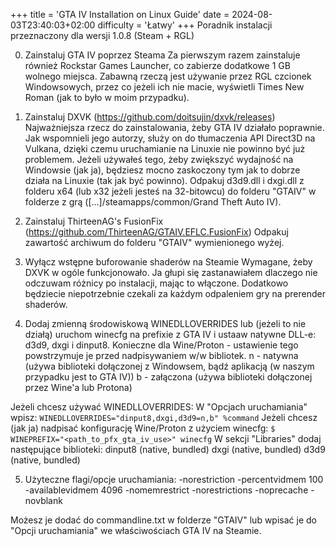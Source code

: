 +++
title = 'GTA IV Installation on Linux Guide'
date = 2024-08-03T23:40:03+02:00
difficulty = 'Łatwy'
+++
Poradnik instalacji przeznaczony dla wersji 1.0.8 (Steam + RGL)

0. Zainstaluj GTA IV poprzez Steama
Za pierwszym razem zainstaluje również Rockstar Games Launcher, co zabierze dodatkowe 1 GB wolnego miejsca.
Zabawną rzeczą jest używanie przez RGL czcionek Windowsowych, przez co jeżeli ich nie macie, wyświetli Times New Roman (jak to było w moim przypadku).

1. Zainstaluj DXVK (https://github.com/doitsujin/dxvk/releases)
Najważniejsza rzecz do zainstalowania, żeby GTA IV działało poprawnie.
Jak wspomnieli jego autorzy, służy on do tłumaczenia API Direct3D na Vulkana, dzięki czemu uruchamianie na Linuxie nie powinno być już problemem.
Jeżeli używałeś tego, żeby zwiększyć wydajność na Windowsie (jak ja), będziesz mocno zaskoczony tym jak to dobrze działa na Linuxie (tak jak być powinno).
Odpakuj d3d9.dll i dxgi.dll z folderu x64 (lub x32 jeżeli jesteś na 32-bitowcu) do folderu "GTAIV" w folderze z grą ([...]/steamapps/common/Grand Theft Auto IV).

2. Zainstaluj ThirteenAG's FusionFix (https://github.com/ThirteenAG/GTAIV.EFLC.FusionFix)
Odpakuj zawartość archiwum do folderu "GTAIV" wymienionego wyżej.

3. Wyłącz wstępne buforowanie shaderów na Steamie
Wymagane, żeby DXVK w ogóle funkcjonowało. Ja głupi się zastanawiałem dlaczego nie odczuwam różnicy po instalacji, mając to włączone. Dodatkowo będziecie niepotrzebnie czekali za każdym odpaleniem gry na prerender shaderów.

4. Dodaj zmienną środowiskową WINEDLLOVERRIDES lub (jeżeli to nie działą) uruchom winecfg na prefixie z GTA IV i ustaaw natywne DLL-e: d3d9, dxgi i dinput8.
Konieczne dla Wine/Proton - ustawienie tego powstrzymuje je przed nadpisywaniem w/w bibliotek.
n - natywna (używa biblioteki dołączonej z Windowsem, bądź aplikacją (w naszym przypadku jest to GTA IV))
b - załączona (używa biblioteki dołączonej przez Wine'a lub Protona)

Jeżeli chcesz używać WINEDLLOVERRIDES:
W "Opcjach uruchamiania" wpisz: ```WINEDLLOVERRIDES="dinput8,dxgi,d3d9=n,b" %command```
Jeżeli chcesz (jak ja) nadpisać konfigurację Wine/Proton z użyciem winecfg:
```$ WINEPREFIX="<path_to_pfx_gta_iv_use>" winecfg```
W sekcji "Libraries" dodaj następujące biblioteki:
  dinput8 (native, bundled)
  dxgi (native, bundled)
  d3d9 (native, bundled)

5. Użyteczne flagi/opcje uruchamiania:
  -norestriction
  -percentvidmem 100
  -availablevidmem 4096
  -nomemrestrict
  -norestrictions
  -noprecache
  -novblank

Możesz je dodać do commandline.txt w folderze "GTAIV" lub wpisać je do "Opcji uruchamiania" we właściwościach GTA IV na Steamie.
